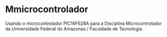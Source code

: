 # Mmicrocontrolador
Usando o microcontrolador PIC16F628A para a Disciplina Microcontrolador da Universidade Federal do Amazonas / Faculdade de Tecnologia.


